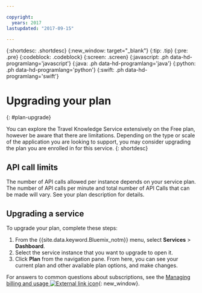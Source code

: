 ```yaml
---

copyright:
  years: 2017
lastupdated: "2017-09-15"

---
```


{:shortdesc: .shortdesc}
{:new_window: target="_blank"}
{:tip: .tip}
{:pre: .pre}
{:codeblock: .codeblock}
{:screen: .screen}
{:javascript: .ph data-hd-programlang='javascript'}
{:java: .ph data-hd-programlang='java'}
{:python: .ph data-hd-programlang='python'}
{:swift: .ph data-hd-programlang='swift'}

# Upgrading your plan
{: #plan-upgrade}

You can explore the Travel Knowledge Service extensively on the Free plan, however be aware that there are limitations. Depending on the type or scale of the application you are looking to support, you may consider upgrading the plan you are enrolled in for this service.
{: shortdesc}

## API call limits

The number of API calls allowed per instance depends on your service plan. The number of API calls per minute and total number of API Calls that can be made will vary. See your plan description for details.

## Upgrading a service

To upgrade your plan, complete these steps:

1.  From the {{site.data.keyword.Bluemix_notm}} menu, select **Services** > **Dashboard**.
1.  Select the service instance that you want to upgrade to open it.
1.  Click **Plan** from the navigation pane.
   From here, you can see your current plan and other available plan options, and make changes.

For answers to common questions about subscriptions, see the [Managing billing and usage ![External link icon](../../icons/launch-glyph.svg "External link icon")](/docs/pricing/index.html){: new_window}.